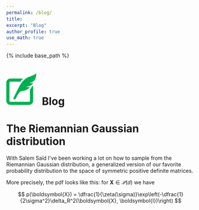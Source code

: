 ```yaml
---
permalink: /blog/
title:
excerpt: "Blog"
author_profile: true
use_math: true
---
```


{% include base_path %}

<h1 style="margin-bottom:0.5em"><img src="/images/picto_blog.svg" width="80px" style="margin-right:15px">Blog</h1>

# The Riemannian Gaussian distribution
With Salem Saïd I've been working a lot on how to sample from the Riemannian Gaussian
distribution, a generalized version of our favorite probability distribution to the
space of symmetric positive definite matrices.

More precisely, the pdf looks like this: for $\boldsymbol{X} \in \mathcal{P}(d)$ we have

$$
p(\boldsymbol{X}) = \dfrac{1}{\zeta(\sigma)}\exp\left(-\dfrac{1}{2\sigma^2}\delta_R^2(\boldsymbol{X}, \boldsymbol{I})\right)
$$

